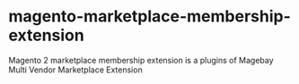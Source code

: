 # magento-marketplace-membership-extension
Magento 2 marketplace membership extension is a plugins of Magebay Multi Vendor Marketplace Extension
